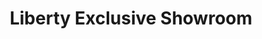 ---
title: "Liberty Exclusive Showroom"
url: /bangalore/liberty-exclusive-showroom-27th-main-road/
shop: Schuhe
---
